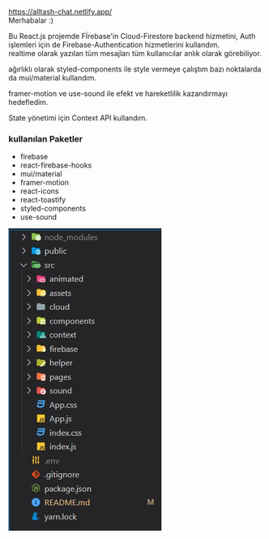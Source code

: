 https://alltash-chat.netlify.app/ <br/>
Merhabalar :)


Bu React.js projemde Fİrebase'in Cloud-Firestore backend hizmetini, Auth işlemleri için de Firebase-Authentication hizmetlerini kullandım.  
realtime olarak yazılan tüm mesajları tüm kullanıcılar anlık olarak görebiliyor.

ağırlıklı olarak styled-components ile style vermeye çalıştım bazı noktalarda da mui/material kullandım. 

framer-motion ve use-sound ile efekt ve hareketlilik kazandırmayı hedefledim.
 
State yönetimi için Context API kullandım.

<h3>kullanılan Paketler</h3>
<ul>
<li>firebase</li>
<li>react-firebase-hooks</li>
<li>mui/material</li>
<li>framer-motion</li>
<li>react-icons</li>
<li>react-toastify</li>
<li>styled-components</li>
<li>use-sound</li>
</ul>



<img src="https://github.com/MustafaAltas/alltashchat-react/blob/master/dosya%20i%C3%A7eri%C4%9Fi.jpg"/>
